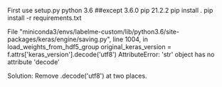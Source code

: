 First use setup.py
    python 3.6  ##except 3.6.0
    pip 21.2.2 
    pip install . 
    pip install -r requirements.txt

File "miniconda3/envs/labelme-custom/lib/python3.6/site-packages/keras/engine/saving.py", line 1004, in load_weights_from_hdf5_group 
original_keras_version = f.attrs['keras_version'].decode('utf8')
AttributeError: 'str' object has no attribute 'decode'

Solution: Remove .decode('utf8') at two places.
